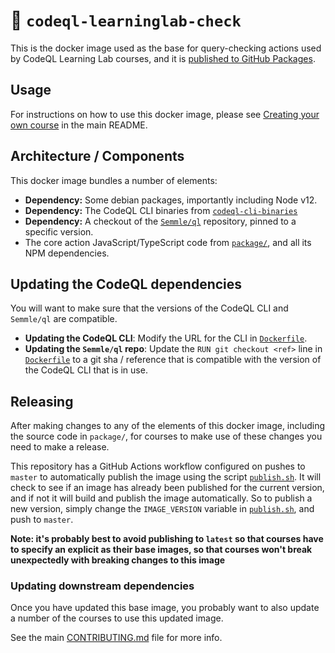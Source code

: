 # :whale: `codeql-learninglab-check`

This is the docker image used as the base for query-checking actions used by
CodeQL Learning Lab courses,
and it is [published to GitHub
Packages](https://github.com/github/codeql-learninglab-actions/packages/95228).

## Usage

For instructions on how to use this docker image, please see
[Creating your own course](../README.md#creating-your-own-course)
in the main README.

## Architecture / Components

This docker image bundles a number of elements:

* **Dependency:** Some debian packages, importantly including Node v12.
* **Dependency:** The CodeQL CLI binaries from
  [`codeql-cli-binaries`](https://github.com/github/codeql-cli-binaries/releases)
* **Dependency:** A checkout of the [`Semmle/ql`](https://github.com/Semmle/ql)
  repository, pinned to a specific version.
* The core action JavaScript/TypeScript code from [`package/`](package),
  and all its NPM dependencies.

## Updating the CodeQL dependencies

You will want to make sure that the versions of the CodeQL CLI and `Semmle/ql`
are compatible.

* **Updating the CodeQL CLI**: Modify the URL for the CLI in
  [`Dockerfile`](Dockerfile).
* **Updating the `Semmle/ql` repo**: Update the `RUN git checkout <ref>` line in
  [`Dockerfile`](Dockerfile) to a git sha / reference that is compatible with
  the version of the CodeQL CLI that is in use.

## Releasing

After making changes to any of the elements of this docker image,
including the source code in `package/`,
for courses to make use of these changes you need to make a release.

This repository has a GitHub Actions workflow configured on pushes to `master`
to automatically publish the image
using the script [`publish.sh`](publish.sh).
It will check to see if an image has already been published for the current
version,
and if not it will build and publish the image automatically.
So to publish a new version,
simply change the `IMAGE_VERSION` variable in [`publish.sh`](publish.sh),
and push to `master`.

**Note: it's probably best to avoid publishing to `latest` so that courses have
to specify an explicit as their base images,
so that courses won't break unexpectedly with breaking changes to this image**

### Updating downstream dependencies

Once you have updated this base image,
you probably want to also update a number of the courses to use this updated
image.

See the main
[CONTRIBUTING.md](../CONTRIBUTING.md#courses-included-in-the-courses-directory)
file for more info.
